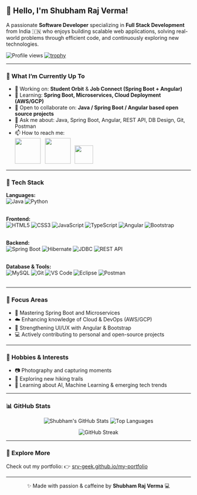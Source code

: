 ## 👋 Hello, I'm Shubham Raj Verma!

A passionate **Software Developer** specializing in **Full Stack Development** from India 🇮🇳 who enjoys building scalable web applications, solving real-world problems through efficient code, and continuously exploring new technologies.

![Profile views](https://komarev.com/ghpvc/?username=srv-geek&label=Profile%20views&color=0e75b6&style=flat)
[![trophy](https://github-profile-trophy.vercel.app/?username=srv-geek&theme=radical)](https://github.com/ryo-ma/github-profile-trophy)

---

### 🔧 What I’m Currently Up To

- 🔭 Working on: **Student Orbit** & **Job Connect (Spring Boot + Angular)**
- 🌱 Learning: **Spring Boot, Microservices, Cloud Deployment (AWS/GCP)**
- 🤝 Open to collaborate on: **Java / Spring Boot / Angular based open source projects**
- 💬 Ask me about: Java, Spring Boot, Angular, REST API, DB Design, Git, Postman
- 📫 How to reach me:  
  [<img src="https://img.shields.io/badge/-Email-D14836?style=flat-square&logo=gmail&logoColor=white" height="70"/>](mailto:vermashubham.srv@gmail.com)&nbsp;&nbsp;
  [<img src="https://img.shields.io/badge/-LinkedIn-0077B5?style=flat-square&logo=linkedin&logoColor=white" height="70"/>](https://linkedin.com/in/shubhamverma-dev)&nbsp;&nbsp;
  [<img src="https://img.shields.io/badge/-X-1DA1F2?style=flat-square&logo=x&logoColor=white" height="50"/>](https://x.com/its__srv)

---

### 🧰 Tech Stack

**Languages:**  
![Java](https://img.shields.io/badge/Java-007396?style=flat-square&logo=java) ![Python](https://img.shields.io/badge/Python-3776AB?style=flat-square&logo=python)  
<br>

**Frontend:**  
![HTML5](https://img.shields.io/badge/HTML5-E34F26?style=flat-square&logo=html5) ![CSS3](https://img.shields.io/badge/CSS3-1572B6?style=flat-square&logo=css3) ![JavaScript](https://img.shields.io/badge/JavaScript-F7DF1E?style=flat-square&logo=javascript) ![TypeScript](https://img.shields.io/badge/TypeScript-3178C6?style=flat-square&logo=typescript&logoColor=white) ![Angular](https://img.shields.io/badge/Angular-DD0031?style=flat-square&logo=angular) ![Bootstrap](https://img.shields.io/badge/Bootstrap-563D7C?style=flat-square&logo=bootstrap)  
<br>

**Backend:**  
![Spring Boot](https://img.shields.io/badge/SpringBoot-6DB33F?style=flat-square&logo=spring-boot) ![Hibernate](https://img.shields.io/badge/Hibernate-59666C?style=flat-square&logo=hibernate) ![JDBC](https://img.shields.io/badge/JDBC-007396?style=flat-square&logo=jdbc) ![REST API](https://img.shields.io/badge/REST_API-61DAFB?style=flat-square&logo=rest%20api&logoColor=white)  
<br>

**Database & Tools:**  
![MySQL](https://img.shields.io/badge/MySQL-00758F?style=flat-square&logo=mysql) ![Git](https://img.shields.io/badge/Git-F05032?style=flat-square&logo=git) ![VS Code](https://img.shields.io/badge/VS%20Code-007ACC?style=flat-square&logo=visual-studio-code) ![Eclipse](https://img.shields.io/badge/Eclipse-2C2255?style=flat-square&logo=eclipseide&logoColor=white) ![Postman](https://img.shields.io/badge/Postman-FD6C35?style=flat-square&logo=postman)  
<br>

---

### 🎯 Focus Areas

- 🚀 Mastering Spring Boot and Microservices  
- ☁️ Enhancing knowledge of Cloud & DevOps (AWS/GCP)  
- 🎨 Strengthening UI/UX with Angular & Bootstrap  
- 💻 Actively contributing to personal and open-source projects

---

### 📸 Hobbies & Interests

- 📷 Photography and capturing moments  
- 🥾 Exploring new hiking trails  
- 🤖 Learning about AI, Machine Learning & emerging tech trends

---

### 📊 GitHub Stats

<p align="center">
  <img src="https://github-readme-stats.vercel.app/api?username=srv-geek&show_icons=true&theme=github_dark&count_private=true" alt="Shubham's GitHub Stats" />
  <img src="https://github-readme-stats.vercel.app/api/top-langs/?username=srv-geek&layout=compact&theme=github_dark" alt="Top Languages" />
</p>

<p align="center">
  <img src="https://github-readme-streak-stats.herokuapp.com/?user=srv-geek&theme=dark" alt="GitHub Streak" />
</p>

---

### 📌 Explore More

Check out my portfolio: 👉 [srv-geek.github.io/my-portfolio](https://srv-geek.github.io/my-portfolio)

---

<p align="center">✨ Made with passion & caffeine by <b>Shubham Raj Verma</b> 💻</p>
